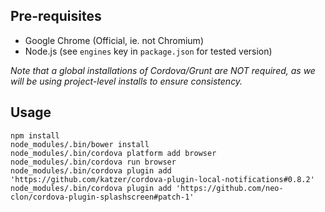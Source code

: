
## Pre-requisites

* Google Chrome (Official, ie. not Chromium)
* Node.js (see `engines` key in `package.json` for tested version)

_Note that a global installations of Cordova/Grunt are NOT required, as
we will be using project-level installs to ensure consistency._

## Usage

```
npm install
node_modules/.bin/bower install
node_modules/.bin/cordova platform add browser
node_modules/.bin/cordova run browser
node_modules/.bin/cordova plugin add 'https://github.com/katzer/cordova-plugin-local-notifications#0.8.2'
node_modules/.bin/cordova plugin add 'https://github.com/neo-clon/cordova-plugin-splashscreen#patch-1'
```
